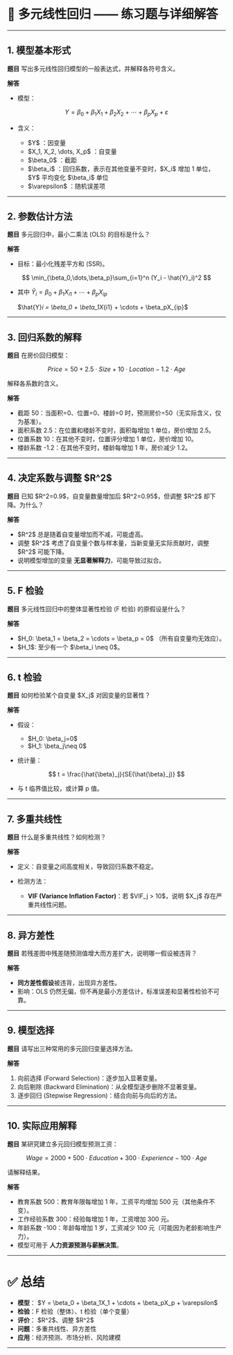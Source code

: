 

# 📘 多元线性回归 —— 练习题与详细解答

---

## 1. 模型基本形式

**题目**
写出多元线性回归模型的一般表达式，并解释各符号含义。

**解答**

* 模型：

$$
Y = \beta_0 + \beta_1X_1 + \beta_2X_2 + \cdots + \beta_pX_p + \varepsilon
$$

* 含义：

  * \$Y\$ ：因变量
  * \$X\_1, X\_2, \dots, X\_p\$ ：自变量
  * \$\beta\_0\$ ：截距
  * \$\beta\_i\$ ：回归系数，表示在其他变量不变时，\$X\_i\$ 增加 1 单位， \$Y\$ 平均变化 \$\beta\_i\$ 单位
  * \$\varepsilon\$ ：随机误差项

---

## 2. 参数估计方法

**题目**
多元回归中，最小二乘法 (OLS) 的目标是什么？

**解答**

* 目标：最小化残差平方和 (SSR)。

$$
\min_{\beta_0,\dots,\beta_p}\sum_{i=1}^n (Y_i - \hat{Y}_i)^2
$$

* 其中
$\hat{Y}_i = \beta_0 + \beta_1 X_{i1} + \cdots + \beta_p X_{ip}$

   $\hat{Y}*i = \beta\_0 + \beta\_1X*{i1} + \cdots + \beta\_pX\_{ip}\$

---

## 3. 回归系数的解释

**题目**
在房价回归模型：

$$
Price = 50 + 2.5 \cdot Size + 10 \cdot Location - 1.2 \cdot Age
$$

解释各系数的含义。

**解答**

* 截距 50：当面积=0、位置=0、楼龄=0 时，预测房价=50（无实际含义，仅为基准）。
* 面积系数 2.5：在位置和楼龄不变时，面积每增加 1 单位，房价增加 2.5。
* 位置系数 10：在其他不变时，位置评分增加 1 单位，房价增加 10。
* 楼龄系数 -1.2：在其他不变时，楼龄每增加 1 年，房价减少 1.2。

---

## 4. 决定系数与调整 \$R^2\$

**题目**
已知 \$R^2=0.9\$，自变量数量增加后 \$R^2=0.95\$，但调整 \$R^2\$ 却下降。为什么？

**解答**

* \$R^2\$ 总是随着自变量增加而不减，可能虚高。
* 调整 \$R^2\$ 考虑了自变量个数与样本量，当新变量无实际贡献时，调整 \$R^2\$ 可能下降。
* 说明模型增加的变量 **无显著解释力**，可能导致过拟合。

---

## 5. F 检验

**题目**
多元线性回归中的整体显著性检验 (F 检验) 的原假设是什么？

**解答**

* \$H\_0: \beta\_1 = \beta\_2 = \cdots = \beta\_p = 0\$ （所有自变量均无效应）。
* \$H\_1\$: 至少有一个 \$\beta\_i \neq 0\$。

---

## 6. t 检验

**题目**
如何检验某个自变量 \$X\_j\$ 对因变量的显著性？

**解答**

* 假设：

  * \$H\_0: \beta\_j=0\$
  * \$H\_1: \beta\_j\neq 0\$
* 统计量：

$$
t = \frac{\hat{\beta}_j}{SE(\hat{\beta}_j)}
$$

* 与 t 临界值比较，或计算 p 值。

---

## 7. 多重共线性

**题目**
什么是多重共线性？如何检测？

**解答**

* 定义：自变量之间高度相关，导致回归系数不稳定。
* 检测方法：

  * **VIF (Variance Inflation Factor)**：若 \$VIF\_j > 10\$，说明 \$X\_j\$ 存在严重共线性问题。

---

## 8. 异方差性

**题目**
若残差图中残差随预测值增大而方差扩大，说明哪一假设被违背？

**解答**

* **同方差性假设**被违背，出现异方差性。
* 影响：OLS 仍然无偏，但不再是最小方差估计，标准误差和显著性检验不可靠。

---

## 9. 模型选择

**题目**
请写出三种常用的多元回归变量选择方法。

**解答**

1. 向前选择 (Forward Selection)：逐步加入显著变量。
2. 向后剔除 (Backward Elimination)：从全模型逐步删除不显著变量。
3. 逐步回归 (Stepwise Regression)：结合向前与向后的方法。

---

## 10. 实际应用解释

**题目**
某研究建立多元回归模型预测工资：

$$
Wage = 2000 + 500 \cdot Education + 300 \cdot Experience - 100 \cdot Age
$$

请解释结果。

**解答**

* 教育系数 500：教育年限每增加 1 年，工资平均增加 500 元（其他条件不变）。
* 工作经验系数 300：经验每增加 1 年，工资增加 300 元。
* 年龄系数 -100：年龄每增加 1 岁，工资减少 100 元（可能因为老龄影响生产力）。
* 模型可用于 **人力资源预测与薪酬决策**。

---

# ✅ 总结

* **模型**： \$Y = \beta\_0 + \beta\_1X\_1 + \cdots + \beta\_pX\_p + \varepsilon\$
* **检验**：F 检验（整体）、t 检验（单个变量）
* **评价**： \$R^2\$、调整 \$R^2\$
* **问题**：多重共线性、异方差性
* **应用**：经济预测、市场分析、风险建模

---



